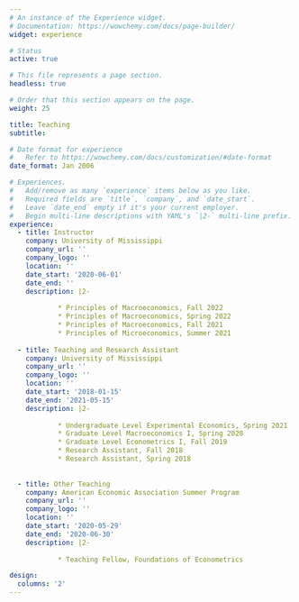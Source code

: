 ```yaml
---
# An instance of the Experience widget.
# Documentation: https://wowchemy.com/docs/page-builder/
widget: experience

# Status
active: true

# This file represents a page section.
headless: true

# Order that this section appears on the page.
weight: 25

title: Teaching
subtitle:

# Date format for experience
#   Refer to https://wowchemy.com/docs/customization/#date-format
date_format: Jan 2006

# Experiences.
#   Add/remove as many `experience` items below as you like.
#   Required fields are `title`, `company`, and `date_start`.
#   Leave `date_end` empty if it's your current employer.
#   Begin multi-line descriptions with YAML's `|2-` multi-line prefix.
experience:
  - title: Instructor
    company: University of Mississippi
    company_url: ''
    company_logo: ''
    location: ''
    date_start: '2020-06-01'
    date_end: ''
    description: |2-
        
            * Principles of Macroeconomics, Fall 2022
            * Principles of Macroeconomics, Spring 2022
            * Principles of Macroeconomics, Fall 2021
            * Principles of Microeconomics, Summer 2021
       
  - title: Teaching and Research Assistant
    company: University of Mississippi
    company_url: ''
    company_logo: ''
    location: ''
    date_start: '2018-01-15'
    date_end: '2021-05-15'
    description: |2-
    
            * Undergraduate Level Experimental Economics, Spring 2021
            * Graduate Level Macroeconomics I, Spring 2020
            * Graduate Level Econometrics I, Fall 2019
            * Research Assistant, Fall 2018
            * Research Assistant, Spring 2018
  
  
  - title: Other Teaching
    company: American Economic Association Summer Program 
    company_url: ''
    company_logo: ''
    location: ''
    date_start: '2020-05-29'
    date_end: '2020-06-30'
    description: |2-
    
            * Teaching Fellow, Foundations of Econometrics 

design:
  columns: '2'
---
```

